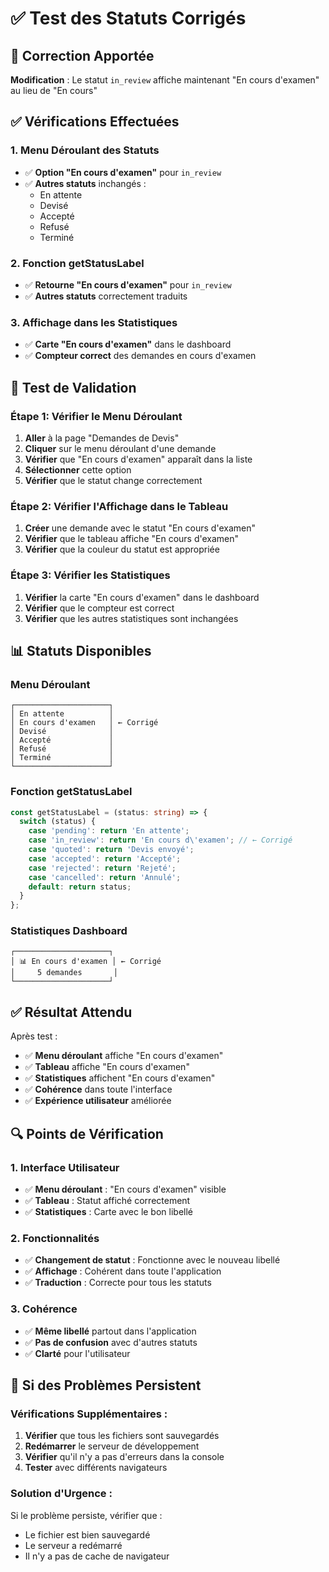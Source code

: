# ✅ Test des Statuts Corrigés

## 🔧 Correction Apportée

**Modification** : Le statut `in_review` affiche maintenant "En cours d'examen" au lieu de "En cours"

## ✅ Vérifications Effectuées

### 1. **Menu Déroulant des Statuts**
- ✅ **Option "En cours d'examen"** pour `in_review`
- ✅ **Autres statuts** inchangés :
  - En attente
  - Devisé
  - Accepté
  - Refusé
  - Terminé

### 2. **Fonction getStatusLabel**
- ✅ **Retourne "En cours d'examen"** pour `in_review`
- ✅ **Autres statuts** correctement traduits

### 3. **Affichage dans les Statistiques**
- ✅ **Carte "En cours d'examen"** dans le dashboard
- ✅ **Compteur correct** des demandes en cours d'examen

## 🚀 Test de Validation

### Étape 1: Vérifier le Menu Déroulant
1. **Aller** à la page "Demandes de Devis"
2. **Cliquer** sur le menu déroulant d'une demande
3. **Vérifier** que "En cours d'examen" apparaît dans la liste
4. **Sélectionner** cette option
5. **Vérifier** que le statut change correctement

### Étape 2: Vérifier l'Affichage dans le Tableau
1. **Créer** une demande avec le statut "En cours d'examen"
2. **Vérifier** que le tableau affiche "En cours d'examen"
3. **Vérifier** que la couleur du statut est appropriée

### Étape 3: Vérifier les Statistiques
1. **Vérifier** la carte "En cours d'examen" dans le dashboard
2. **Vérifier** que le compteur est correct
3. **Vérifier** que les autres statistiques sont inchangées

## 📊 Statuts Disponibles

### **Menu Déroulant**
```
┌─────────────────────┐
│ En attente          │
│ En cours d'examen   │ ← Corrigé
│ Devisé              │
│ Accepté             │
│ Refusé              │
│ Terminé             │
└─────────────────────┘
```

### **Fonction getStatusLabel**
```typescript
const getStatusLabel = (status: string) => {
  switch (status) {
    case 'pending': return 'En attente';
    case 'in_review': return 'En cours d\'examen'; // ← Corrigé
    case 'quoted': return 'Devis envoyé';
    case 'accepted': return 'Accepté';
    case 'rejected': return 'Rejeté';
    case 'cancelled': return 'Annulé';
    default: return status;
  }
};
```

### **Statistiques Dashboard**
```
┌─────────────────────┐
│ 📊 En cours d'examen │ ← Corrigé
│     5 demandes       │
└─────────────────────┘
```

## ✅ Résultat Attendu

Après test :
- ✅ **Menu déroulant** affiche "En cours d'examen"
- ✅ **Tableau** affiche "En cours d'examen"
- ✅ **Statistiques** affichent "En cours d'examen"
- ✅ **Cohérence** dans toute l'interface
- ✅ **Expérience utilisateur** améliorée

## 🔍 Points de Vérification

### 1. **Interface Utilisateur**
- ✅ **Menu déroulant** : "En cours d'examen" visible
- ✅ **Tableau** : Statut affiché correctement
- ✅ **Statistiques** : Carte avec le bon libellé

### 2. **Fonctionnalités**
- ✅ **Changement de statut** : Fonctionne avec le nouveau libellé
- ✅ **Affichage** : Cohérent dans toute l'application
- ✅ **Traduction** : Correcte pour tous les statuts

### 3. **Cohérence**
- ✅ **Même libellé** partout dans l'application
- ✅ **Pas de confusion** avec d'autres statuts
- ✅ **Clarté** pour l'utilisateur

## 🚨 Si des Problèmes Persistent

### Vérifications Supplémentaires :
1. **Vérifier** que tous les fichiers sont sauvegardés
2. **Redémarrer** le serveur de développement
3. **Vérifier** qu'il n'y a pas d'erreurs dans la console
4. **Tester** avec différents navigateurs

### Solution d'Urgence :
Si le problème persiste, vérifier que :
- Le fichier est bien sauvegardé
- Le serveur a redémarré
- Il n'y a pas de cache de navigateur

